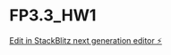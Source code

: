 # FP3.3_HW1

[Edit in StackBlitz next generation editor ⚡️](https://stackblitz.com/~/github.com/sanjayxzz/FP3.3_HW1)